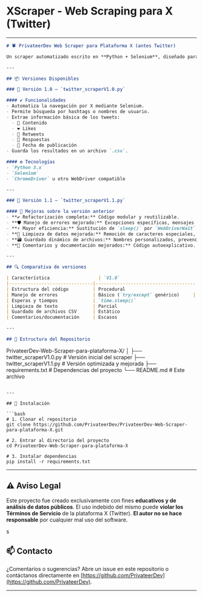 # XScraper - Web Scraping para X (Twitter) 

---

```markdown
# 🕷️ PrivateerDev Web Scraper para Plataforma X (antes Twitter)

Un scraper automatizado escrito en **Python + Selenium**, diseñado para recolectar datos públicos de la plataforma **X (antes Twitter)**. Este proyecto permite realizar búsquedas automatizadas y recolectar tweets con información relevante para análisis de datos, estudios de comportamiento en redes sociales y minería de texto.

---

## 📦 Versiones Disponibles

### 🚀 Versión 1.0 — `twitter_scraperV1.0.py`

#### ✔️ Funcionalidades
- Automatiza la navegación por X mediante Selenium.
- Permite búsqueda por hashtags o nombres de usuario.
- Extrae información básica de los tweets:
  - 📝 Contenido
  - ❤️ Likes
  - 🔁 Retweets
  - 💬 Respuestas
  - 📅 Fecha de publicación
- Guarda los resultados en un archivo `.csv`.

#### ⚙️ Tecnologías
- `Python 3.x`
- `Selenium`
- `ChromeDriver` u otro WebDriver compatible

---

### 🧠 Versión 1.1 — `twitter_scraperV1.1.py`

#### 🔧 Mejoras sobre la versión anterior
- **✔️ Refactorización completa:** Código modular y reutilizable.
- **🛡️ Manejo de errores mejorado:** Excepciones específicas, mensajes claros.
- **⚡ Mayor eficiencia:** Sustitución de `sleep()` por `WebDriverWait`.
- **🧽 Limpieza de datos mejorada:** Remoción de caracteres especiales, HTML, etc.
- **🗃️ Guardado dinámico de archivos:** Nombres personalizados, prevención de sobrescritura.
- **💬 Comentarios y documentación mejorados:** Código autoexplicativo.

---

## 🔍 Comparativa de versiones

| Característica                  | `V1.0`                              | `V1.1`                                                  |
|-------------------------------|-------------------------------------|---------------------------------------------------------|
| Estructura del código         | Procedural                          | Modular, funciones separadas                            |
| Manejo de errores             | Básico (`try/except` genérico)     | Avanzado (`try/except` específicos y tolerante a fallos)|
| Esperas y tiempos             | `time.sleep()`                      | `WebDriverWait`                                         |
| Limpieza de texto             | Parcial                             | Completa y optimizada                                   |
| Guardado de archivos CSV      | Estático                            | Dinámico y con validaciones                             |
| Comentarios/documentación     | Escasos                             | Completos y explicativos                                |

---

## 📁 Estructura del Repositorio

```

PrivateerDev-Web-Scraper-para-plataforma-X/
│
├── twitter\_scraperV1.0.py         # Versión inicial del scraper
├── twitter\_scraperV1.1.py         # Versión optimizada y mejorada
├── requirements.txt               # Dependencias del proyecto
└── README.md                      # Este archivo

````

---

## 🚀 Instalación

```bash
# 1. Clonar el repositorio
git clone https://github.com/PrivateerDev/PrivateerDev-Web-Scraper-para-plataforma-X.git

# 2. Entrar al directorio del proyecto
cd PrivateerDev-Web-Scraper-para-plataforma-X

# 3. Instalar dependencias
pip install -r requirements.txt
````

---

## ⚠️ Aviso Legal

Este proyecto fue creado exclusivamente con fines **educativos y de análisis de datos públicos**.
El uso indebido del mismo puede **violar los Términos de Servicio** de la plataforma X (Twitter).
**El autor no se hace responsable** por cualquier mal uso del software.

s

## 📫 Contacto

¿Comentarios o sugerencias? Abre un issue en este repositorio o contáctanos directamente en [https://github.com/PrivateerDev](https://github.com/PrivateerDev).

---

